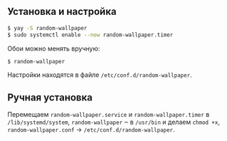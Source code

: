 ## Установка и настройка

```zsh
$ yay -S random-wallpaper
$ sudo systemctl enable --now random-wallpaper.timer
```

Обои можно менять вручную:

```zsh
$ random-wallpaper
```

Настройки находятся в файле `/etc/conf.d/random-wallpaper`.

## Ручная установка

Перемещаем `random-wallpaper.service` и `random-wallpaper.timer` в `/lib/systemd/system`, `random-wallpaper` ‒ в `/usr/bin` и делаем `chmod +x`, `random-wallpaper.conf` -> `/etc/conf.d/random-wallpaper`.
